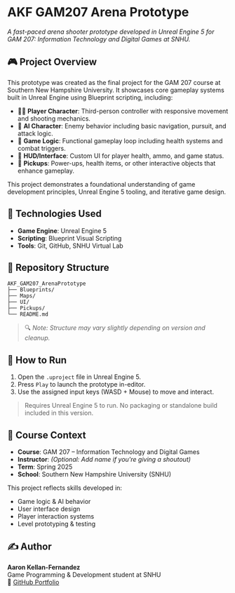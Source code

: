 # AKF GAM207 Arena Prototype

*A fast-paced arena shooter prototype developed in Unreal Engine 5 for GAM 207: Information Technology and Digital Games at SNHU.*

## 🎮 Project Overview

This prototype was created as the final project for the GAM 207 course at Southern New Hampshire University. It showcases core gameplay systems built in Unreal Engine using Blueprint scripting, including:

- 🚶‍♂️ **Player Character**: Third-person controller with responsive movement and shooting mechanics.
- 🤖 **AI Character**: Enemy behavior including basic navigation, pursuit, and attack logic.
- 🎯 **Game Logic**: Functional gameplay loop including health systems and combat triggers.
- 🧩 **HUD/Interface**: Custom UI for player health, ammo, and game status.
- 💎 **Pickups**: Power-ups, health items, or other interactive objects that enhance gameplay.

This project demonstrates a foundational understanding of game development principles, Unreal Engine 5 tooling, and iterative game design.

## 🧪 Technologies Used

- **Game Engine**: Unreal Engine 5
- **Scripting**: Blueprint Visual Scripting
- **Tools**: Git, GitHub, SNHU Virtual Lab

## 📂 Repository Structure

```nginx
AKF_GAM207_ArenaPrototype
├── Blueprints/
├── Maps/
├── UI/
├── Pickups/
└── README.md
```
> 🔍 *Note: Structure may vary slightly depending on version and cleanup.*

## 🚀 How to Run

1. Open the `.uproject` file in Unreal Engine 5.
2. Press `Play` to launch the prototype in-editor.
3. Use the assigned input keys (WASD + Mouse) to move and interact.

> Requires Unreal Engine 5 to run. No packaging or standalone build included in this version.

## 🧠 Course Context

- **Course**: GAM 207 – Information Technology and Digital Games
- **Instructor**: *(Optional: Add name if you're giving a shoutout)*
- **Term**: Spring 2025
- **School**: Southern New Hampshire University (SNHU)

This project reflects skills developed in:
- Game logic & AI behavior
- User interface design
- Player interaction systems
- Level prototyping & testing

## ✍️ Author

**Aaron Kellan-Fernandez**  
Game Programming & Development student at SNHU  
🔗 [GitHub Portfolio](https://github.com/AKellFern)

